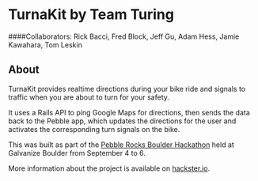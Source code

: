 # TurnaKit by Team Turing

####Collaborators:
Rick Bacci, Fred Block, Jeff Gu, Adam Hess, Jamie Kawahara, Tom Leskin

## About

TurnaKit provides realtime directions during your bike ride and signals to traffic when you are about to turn for your safety.

It uses a Rails API to ping Google Maps for directions, then sends the data back to the Pebble app, which updates the directions for the user and activates the corresponding turn signals on the bike.  

This was built as part of the [Pebble Rocks Boulder Hackathon](http://pebblerocksboulder.com/) held at Galvanize Boulder from September 4 to 6.

More information about the project is available on [hackster.io](https://www.hackster.io/teamturing/turnakit).
